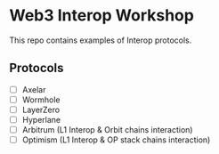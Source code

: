 # Web3 Interop Workshop

This repo contains examples of Interop protocols.

## Protocols

- [ ] Axelar
- [ ] Wormhole
- [ ] LayerZero
- [ ] Hyperlane
- [ ] Arbitrum (L1 Interop & Orbit chains interaction)
- [ ] Optimism (L1 Interop & OP stack chains interaction)
